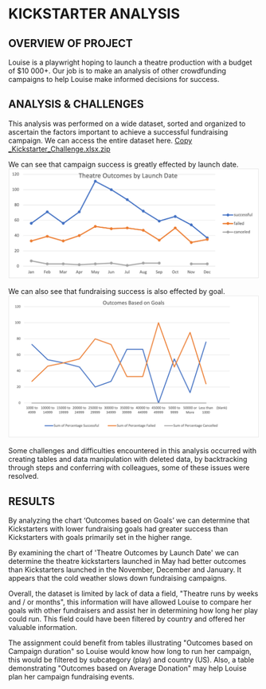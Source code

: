 # KICKSTARTER ANALYSIS

## OVERVIEW OF PROJECT
Louise is a playwright hoping to launch a theatre production with a budget of $10 000+. Our job is to make an analysis of other crowdfunding campaigns to help Louise make informed decisions for success. 

## ANALYSIS & CHALLENGES

This analysis was performed on a wide dataset, sorted and organized to ascertain the factors important to achieve a successful fundraising campaign. We can access the entire dataset here. [Copy _Kickstarter_Challenge.xlsx.zip](kickstarter-analysis/Copy_Kickstarter_Challenge.xlsx.zip)

We can see that campaign success is greatly effected by launch date. ![Theater_Outcomes_vs_Launch.png](Resources/Theater_Outcomes_vs_Launch.png) 

We can also see that fundraising success is also effected by goal.
![Outcomes_vs_Goals.png](Resources/Outcomes_vs_Goals.png)

Some challenges and difficulties encountered in this analysis occurred with creating tables and data manipulation with deleted data, by backtracking through steps and conferring with colleagues, some of these issues were resolved. 

## RESULTS 

By analyzing the chart ‘Outcomes based on Goals’ we can determine that Kickstarters with lower fundraising goals had greater success than Kickstarters with goals primarily set in the higher range. 

By examining the chart of 'Theatre Outcomes by Launch Date' we can determine the theatre kickstarters launched in May had better outcomes than Kickstarters launched in the November, December and January. It appears that the cold weather slows down fundraising campaigns. 

Overall, the dataset is limited by lack of data a field, "Theatre runs by weeks and / or months", this information will have allowed Louise to compare her goals with other fundraisers and assist her in determining how long her play could run. This field could have been filtered by country and offered her valuable information. 

The assignment could benefit from tables illustrating "Outcomes based on Campaign duration" so Louise would know how long to run her campaign, this would be filtered by subcategory (play) and country (US). Also, a table demonstrating "Outcomes based on Average Donation" may help Louise plan her campaign fundraising events.
